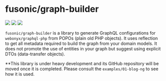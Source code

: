 fusonic/graph-builder
=====================

[![](https://scrutinizer-ci.com/g/mburtscher/graph-builder/badges/build.png?b=master)](https://scrutinizer-ci.com/g/mburtscher/graph-builder/build-status/master)
[![](https://scrutinizer-ci.com/g/mburtscher/graph-builder/badges/coverage.png?b=master)](https://scrutinizer-ci.com/g/mburtscher/graph-builder/?branch=master)
[![](https://poser.pugx.org/mburtscher/graph-builder/downloads.png)](https://packagist.org/packages/mburtscher/graph-builder)

`fusonic/graph-builder` is a library to generate GraphQL configurations for `webonyx/graphql-php` from POPOs (plain old
PHP objects). It uses reflection to get all metadata required to build the graph from your domain models. It does not
promote the use of entities in your graph but suggest using explicit DTOs (data-transfer objects).

**This library is under heavy development and its GitHub repository will be moved once it is completed. Please consult
the `examples/01-blog-ng` to see how it is used.
